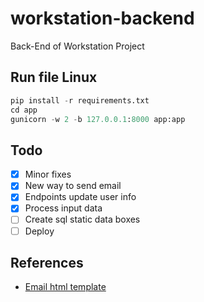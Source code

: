 # workstation-backend

Back-End of Workstation Project

## Run file Linux

```python
pip install -r requirements.txt
cd app
gunicorn -w 2 -b 127.0.0.1:8000 app:app
```

## Todo

- [X] Minor fixes
- [X] New way to send email
- [X] Endpoints update user info
- [X] Process input data
- [ ] Create sql static data boxes
- [ ] Deploy

## References

- [Email html template](https://beefree.io/templates/)
